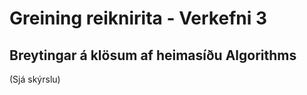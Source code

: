Greining reiknirita - Verkefni 3
================================

Breytingar á klösum af heimasíðu Algorithms
-------------------------------------------

(Sjá skýrslu)